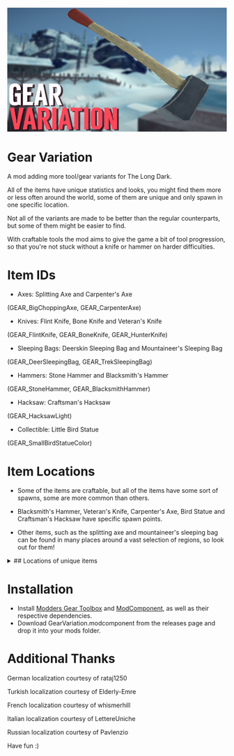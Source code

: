 
![Title Screenshot](https://github.com/DemonBunnyBon/TLD-Gear-Variation/blob/main/screenshots/scr01.png)
# Gear Variation

A mod adding more tool/gear variants for The Long Dark.

All of the items have unique statistics and looks, you might find them more or less often around the world, some of them are unique and only spawn in one specific location.

Not all of the variants are made to be better than the regular counterparts, but some of them might be easier to find.

With craftable tools the mod aims to give the game a bit of tool progression, so that you're not stuck without a knife or hammer on harder difficulties.

# Item IDs

- Axes: Splitting Axe and Carpenter's Axe 

(GEAR_BigChoppingAxe, GEAR_CarpenterAxe)

- Knives: Flint Knife, Bone Knife and Veteran's Knife

(GEAR_FlintKnife, GEAR_BoneKnife, GEAR_HunterKnife)

- Sleeping Bags: Deerskin Sleeping Bag and Mountaineer's Sleeping Bag 

(GEAR_DeerSleepingBag, GEAR_TrekSleepingBag)

- Hammers: Stone Hammer and Blacksmith's Hammer

(GEAR_StoneHammer, GEAR_BlacksmithHammer)

- Hacksaw: Craftsman's Hacksaw

(GEAR_HacksawLight)

- Collectible: Little Bird Statue

(GEAR_SmallBirdStatueColor)


# Item Locations

- Some of the items are craftable, but all of the items have some sort of spawns, some are more common than others.

- Blacksmith's Hammer, Veteran's Knife, Carpenter's Axe, Bird Statue and Craftsman's Hacksaw have specific spawn points.

- Other items, such as the splitting axe and mountaineer's sleeping bag can be found in many places around a vast selection of regions, so look out for them!

<details>

<Summary>## Locations of unique items </Summary>

- Carpenter's Axe and Bird Statue are both found in the cabin with rim grill in Bleak Inlet. - perfect condition initially


- Craftsman's Hacksaw is found at the workbench in Hibernia Processing. - random condition initally


- Blacksmith's Hammer can be found at the Cook's Farm in Blackrock, laying on a tool drawer. - medium condition initially


- Veteran's Knife can be found in Pleasant Valley, near Thomson's Crossing Church, on one of the graves. - medium condition initially 

</details>


# Installation

- Install [Modders Gear Toolbox](https://github.com/Jods-Its/Modders-Gear-Toolbox/releases/) and [ModComponent](https://github.com/dommrogers/ModComponent/releases/), as well as their respective dependencies.
- Download GearVariation.modcomponent from the releases page and drop it into your mods folder.

# Additional Thanks 

German localization courtesy of rataj1250

Turkish localization courtesy of Elderly-Emre

French localization courtesy of whismerhill

Italian localization courtesy of LettereUniche

Russian localization courtesy of Pavlenzio


Have fun :)
